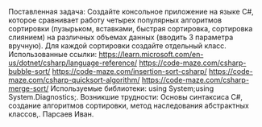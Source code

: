 Поставленная задача: Создайте консольное приложение на языке C#, которое сравнивает работу четырех популярных алгоритмов сортировки (пузырьком, вставками, быстрая сортировка, сортировка слиянием) на различных объемах данных (вводить 3 параметра вручную). Для каждой сортировки создайте отдельный класс.
Использованные ссылки: https://learn.microsoft.com/en-us/dotnet/csharp/language-reference/ https://code-maze.com/csharp-bubble-sort/ https://code-maze.com/insertion-sort-csharp/ https://code-maze.com/csharp-quicksort-algorithm/ https://code-maze.com/csharp-merge-sort/ 
Используемые библиотеки: using System;using System.Diagnostics;.
Возникшие трудности: Основы синтаксиса C#, создание алгоритмов сортировки, метод наследования абстрактных классов,. Парсаев Иван. 
